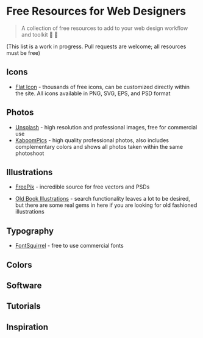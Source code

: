 # Free Resources for Web Designers

>A collection of free resources to add to your web design workflow and toolkit 💪 🎨

(This list is a work in progress. Pull requests are welcome; all resources must be free)

## Icons

* [Flat Icon](http://flaticon.com) - thousands of free icons, can be customized directly within the site. All icons available in PNG, SVG, EPS, and PSD format

## Photos

* [Unsplash](https://unsplash.com) - high resolution and professional images, free for commercial use
* [KaboomPics](http://kaboompics.com) - high quality professional photos, also includes complementary colors and shows all photos taken within the same photoshoot

## Illustrations

* [FreePik](http://freepik.com) - incredible source for free vectors and PSDs

* [Old Book Illustrations](https://www.oldbookillustrations.com/) - search functionality leaves a lot to be desired, but there are some real gems in here if you are looking for old fashioned illustrations

## Typography

* [FontSquirrel](http://fontsquirrel.com) - free to use commercial fonts

## Colors

## Software

## Tutorials

## Inspiration
